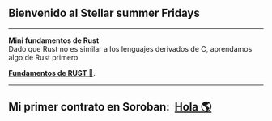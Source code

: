 ## **Bienvenido al Stellar summer Fridays**

---

  
**Mini fundamentos de Rust**   
Dado que Rust no es similar a los lenguajes derivados de C, aprendamos algo de Rust primero

[**Fundamentos de RUST 🦀**](./fundamentosrust.md).

---
**Mi primer contrato en Soroban:**  [Hola 🌎](./hello_world.md)
---
